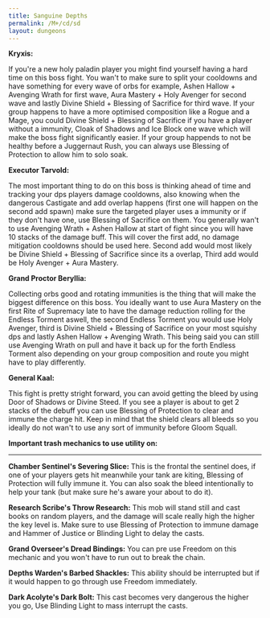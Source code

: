```yaml
---
title: Sanguine Depths
permalink: /M+/cd/sd
layout: dungeons
---
```


**Kryxis:**

If you're a new holy paladin player you might find yourself having a hard time on this boss fight. You wan't to make sure to split your cooldowns and have something for every wave of orbs for example, Ashen Hallow + Avenging Wrath for first wave, Aura Mastery + Holy Avenger for second wave and lastly Divine Shield + Blessing of Sacrifice for third wave. If your group happens to have a more optimised composition like a Rogue and a Mage, you could Divine Shield + Blessing of Sacrifice if you have a player without a immunity, Cloak of Shadows and Ice Block one wave which will make the boss fight significantly easier. If your group happends to not be healthy before a Juggernaut Rush, you can always use Blessing of Protection to allow him to solo soak.

**Executor Tarvold:**

The most important thing to do on this boss is thinking ahead of time and tracking your dps players damage cooldowns, also knowing when the dangerous Castigate and add overlap happens (first one will happen on the second add spawn) make sure the targeted player uses a immunity or if they don't have one, use Blessing of Sacrifice on them. You generally wan't to use Avenging Wrath + Ashen Hallow at start of fight since you will have 10 stacks of the damage buff. This will cover the first add, no damage mitigation cooldowns should be used here. Second add would most likely be Divine Shield + Blessing of Sacrifice since its a overlap, Third add would be Holy Avenger + Aura Mastery.

**Grand Proctor Beryllia:**

Collecting orbs good and rotating immunities is the thing that will make the biggest difference on this boss. You ideally want to use Aura Mastery on the first Rite of Supremacy late to have the damage reduction rolling for the Endless Torment aswell, the second Endless Torment you would use Holy Avenger, third is Divine Shield + Blessing of Sacrifice on your most squishy dps and lastly Ashen Hallow + Avenging Wrath. This being said you can still use Avenging Wrath on pull and have it back up for the forth Endless Torment also depending on your group composition and route you might have to play differently.

**General Kaal:**

This fight is pretty stright forward, you can avoid getting the bleed by using Door of Shadows or Divine Steed. If you see a player is about to get 2 stacks of the debuff you can use Blessing of Protection to clear and immune the charge hit. Keep in mind that the shield clears all bleeds so you ideally do not wan't to use any sort of immunity before Gloom Squall.

**Important trash mechanics to use utility on:**

---
**Chamber Sentinel's Severing Slice:** This is the frontal the sentinel does, if one of your players gets hit meanwhile your tank are kiting, Blessing of Protection will fully immune it. You can also soak the bleed intentionally to help your tank (but make sure he's aware your about to do it).

**Research Scribe's Throw Research:** This mob will stand still and cast books on random players, and the damage will scale really high the higher the key level is. Make sure to use Blessing of Protection to immune damage and Hammer of Justice or Blinding Light to delay the casts.

**Grand Overseer's Dread Bindings:** You can pre use Freedom on this mechanic and you won't have to run out to break the chain.

**Depths Warden's Barbed Shackles:** This ability should be interrupted but if it would happen to go through use Freedom immediately.

**Dark Acolyte's Dark Bolt:** This cast becomes very dangerous the higher you go, Use Blinding Light to mass interrupt the casts.